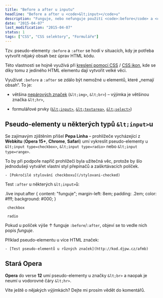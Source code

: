 ```yaml
---
title: "Before a after u inputu"
headline: "Before a after u <code>&lt;input></code>u"
description: "Funguje, nebo nefunguje použití <code>:before</code> a <code>:after</code> u <code>&lt;input></code>ů?"
date: "2015-04-07"
last_modification: "2015-04-07"
status: 1
tags: ["CSS", "CSS selektory", "Formuláře"]
---
```


Tzv. pseudo-elementy `:before` a `:after` se hodí v situacích, kdy je potřeba vytvořit nějaký obsah bez úprav HTML kódu.

Této vlastnosti se hojně využívá při [kreslení pomocí CSS](/css-kresleni) / [CSS ikon](/css-ikony), kde se díky tomu z jediného HTML elementu dají vytvořit velké věci.

Využívat `:before` a `:after` se zdálo být nemožné u elementů, které „nemají obsah“. To je:

  - většina [nepárových značek](/html-znacky#koncova-zakazana) (`&lt;img>`, `&lt;br>`) – výjimka je většinou značka `&lt;hr>`,

  - formulářové prvky ([`&lt;input>`](/input), [`&lt;textarea>`](/textarea), [`&lt;select>`](/select))

## Pseudo-elementy u některých typů `&lt;input>`u

Se zajímavým zjištěním přišel **Pepa Linha** – prohlížeče vycházející z **Webkitu** (**Opera 15+**, **Chrome**, **Safari**) umí vykreslit pseudo-elementy u `&lt;input type=checkbox>`, `&lt;input type=radio>` nebo `&lt;input type=range>`.

To by při podpoře napříč prohlížeči byla užitečná věc, protože by šlo jednodušeji vytvářet vlastní styl přepínačů a zaškrtávacích políček.

    - [Pokročilé stylování checkboxu](/stylovani-checked)

Test `:after` u některých `&lt;input>`ů:

.live input:after
{
    content: "funguje";
    margin-left: 8em;
    padding: .2em;
    color: #fff;
    background: #000;
}

     checkbox

     radio

Pokud u políček výše ↑ funguje `:before`/`:after`, objeví se to vedle nich popis *funguje*.

Příklad pseudo-elementu u více HTML značek:

    - [Test pseudo-elementů u různých značek](http://kod.djpw.cz/afmb)

## Stará Opera

**Opera** do verse **12** umí pseudo-elementy u značky `&lt;br>` a naopak je neumí u vodorovné čáry `&lt;hr>`.

Víte ještě o nějakých výjimkách? Dejte mi prosím vědět do komentářů.